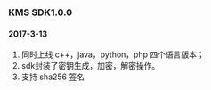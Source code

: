 
### KMS SDK1.0.0 
#### 2017-3-13
1. 同时上线 c++，java，python，php 四个语言版本；
2. sdk封装了密钥生成，加密，解密操作。
3. 支持 sha256 签名


